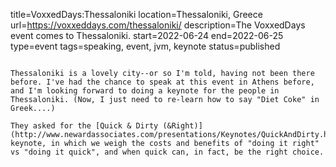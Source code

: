 title=VoxxedDays:Thessaloniki
location=Thessaloniki, Greece
url=https://voxxeddays.com/thessaloniki/
description=The VoxxedDays event comes to Thessaloniki.
start=2022-06-24
end=2022-06-25
type=event
tags=speaking, event, jvm, keynote
status=published
~~~~~~

Thessaloniki is a lovely city--or so I'm told, having not been there before. I've had the chance to speak at this event in Athens before, and I'm looking forward to doing a keynote for the people in Thessaloniki. (Now, I just need to re-learn how to say "Diet Coke" in Greek....)

They asked for the [Quick & Dirty (&Right)](http://www.newardassociates.com/presentations/Keynotes/QuickAndDirty.html) keynote, in which we weigh the costs and benefits of "doing it right" vs "doing it quick", and when quick can, in fact, be the right choice.

